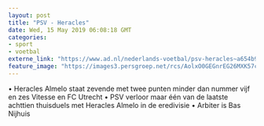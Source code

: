 ```yaml
---
layout: post
title: "PSV - Heracles"
date: Wed, 15 May 2019 06:08:18 GMT
categories: 
- sport 
- voetbal 
externe_link: "https://www.ad.nl/nederlands-voetbal/psv-heracles~a654b9a7/"
feature_image: "https://images3.persgroep.net/rcs/AolxO0GEGnrEG26MXK57cU0fbeE/diocontent/148269038/_fitwidth/400/?appId=21791a8992982cd8da851550a453bd7f&quality=0.7"
---
```


• Heracles Almelo staat zevende met twee punten minder dan nummer vijf en zes Vitesse en FC Utrecht • PSV verloor maar één van de laatste achttien thuisduels met Heracles Almelo in de eredivisie • Arbiter is Bas Nijhuis
